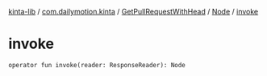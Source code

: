 [kinta-lib](../../../index.md) / [com.dailymotion.kinta](../../index.md) / [GetPullRequestWithHead](../index.md) / [Node](index.md) / [invoke](./invoke.md)

# invoke

`operator fun invoke(reader: ResponseReader): Node`